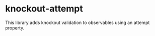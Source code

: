 knockout-attempt
================

This library adds knockout validation to observables using an attempt property.